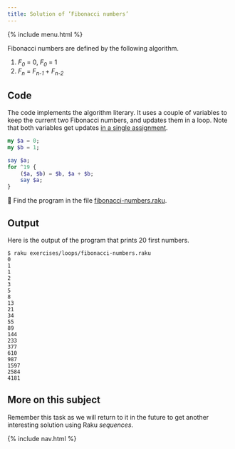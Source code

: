 ```yaml
---
title: Solution of ’Fibonacci numbers’
---
```


{% include menu.html %}

Fibonacci numbers are defined by the following algorithm.

1. _F<sub>0</sub>_ = 0, _F<sub>0</sub>_ = 1
2. _F<sub>n</sub>_ = _F<sub>n-1</sub>_ + _F<sub>n-2</sub>_

## Code

The code implements the algorithm literary. It uses a couple of variables to keep the current two Fibonacci numbers, and updates them in a loop. Note that both variables get updates [in a single assignment](/essentials/scalar-variables/assigning-a-value/#multiple-assignment). 

```raku
my $a = 0;
my $b = 1;

say $a;
for ^19 {
    ($a, $b) = $b, $a + $b;
    say $a;
}
```

🦋 Find the program in the file [fibonacci-numbers.raku](https://github.com/ash/raku-course/blob/master/exercises/loops/fibonacci-numbers.raku).

## Output

Here is the output of the program that prints 20 first numbers.

```console
$ raku exercises/loops/fibonacci-numbers.raku
0
1
1
2
3
5
8
13
21
34
55
89
144
233
377
610
987
1597
2584
4181
```

## More on this subject

Remember this task as we will return to it in the future to get another interesting solution using Raku _sequences_.

{% include nav.html %}
